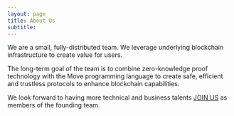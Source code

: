 ```yaml
---
layout: page
title: About Us
subtitle: 
---
```


We are a small, fully-distributed team. We leverage underlying blockchain infrastructure to create value for users.

The long-term goal of the team is to combine zero-knowledge proof technology with the Move programming language to create safe, efficient and trustless protocols to enhance blockchain capabilities.

We look forward to having more technical and business talents [JOIN US](/joinus/) as members of the founding team.